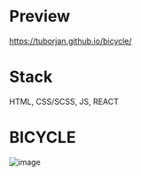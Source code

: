 # Preview
https://tuborjan.github.io/bicycle/

# Stack
HTML, CSS/SCSS, JS, REACT

# BICYCLE
![image](https://github.com/TuborJan/bicycle/assets/115177349/b5699905-fbf2-47ef-acc0-72504df2e645)
